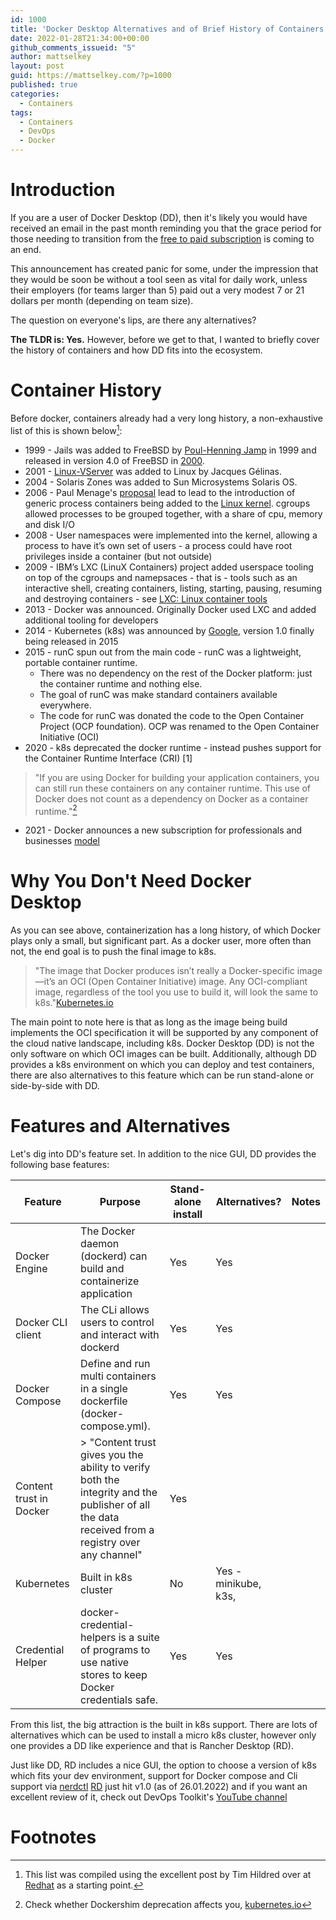 ```yaml
---
id: 1000
title: 'Docker Desktop Alternatives and of Brief History of Containers.'
date: 2022-01-28T21:34:00+00:00
github_comments_issueid: "5"
author: mattselkey
layout: post
guid: https://mattselkey.com/?p=1000
published: true
categories:
  - Containers
tags:
  - Containers
  - DevOps
  - Docker
---
```


# Introduction

If you are a user of Docker Desktop (DD), then it's likely you would have received an email in the past month reminding you that the grace period for those needing to transition from the
[free to paid subscription](https://www.docker.com/blog/the-grace-period-for-the-docker-subscription-service-agreement-ends-soon-heres-what-you-need-to-know) is coming to an end. 

This announcement has created panic for some, under the impression that they would be soon be without a tool seen as vital for daily work, unless their employers (for teams larger than 5) paid out a very modest 7 or 21 dollars per month (depending on team size).

The question on everyone's lips, are there any alternatives? 

**The TLDR is: Yes.** However, before we get to that, I wanted to briefly cover the history of containers and how DD fits into the ecosystem.

# Container History

Before docker, containers already had a very long history, a non-exhaustive list of this is shown below[^1]:

* 1999 - Jails was added to FreeBSD by [Poul-Henning Jamp](https://en.wikipedia.org/wiki/FreeBSD_jail) in 1999 and released in version 4.0 of FreeBSD in [2000](https://www.freebsd.org/releases/4.0R/announce/).
* 2001 - [Linux-VServer](https://en.wikipedia.org/wiki/Linux-VServer) was added to Linux by Jacques Gélinas.
* 2004 - Solaris Zones was added to Sun Microsystems Solaris OS.
* 2006 -  Paul Menage's [proposal](https://www.kernel.org/doc/ols/2007/ols2007v2-pages-45-58.pdf) lead to lead to the introduction of generic process containers being added to the [Linux kernel](https://lkml.org/lkml/2006/10/20/251). cgroups allowed processes to be grouped together, with a share of cpu, memory and disk I/O
* 2008 - User namespaces were implemented into the kernel, allowing a process to have it’s own set of users - a process could have root privileges inside a container (but not outside)
* 2009 - IBM’s LXC (LinuX Containers) project added userspace tooling on top of the cgroups and namepsaces  - that is - tools such as an interactive shell, creating containers, listing, starting, pausing, resuming and destroying containers - see [LXC: Linux container tools](https://developer.ibm.com/tutorials/l-lxc-containers/#tools-liblxc) 
* 2013 - Docker was announced. Originally Docker used LXC and added additional tooling for developers
* 2014 - Kubernetes (k8s) was announced by [Google](https://cloudplatform.googleblog.com/2014/06/an-update-on-container-support-on-google-cloud-platform.html), version 1.0 finally being released in 2015 
* 2015 - runC spun out from the main code - runC was a lightweight, portable container runtime.
  - There was no dependency on the rest of the Docker platform: just the container runtime and nothing else.
  - The goal of runC was make standard containers available everywhere.
  - The code for runC was donated the code to the Open Container Project (OCP foundation). OCP was renamed to the Open Container Initiative (OCI)
* 2020 - k8s deprecated the docker runtime - instead pushes support for the Container Runtime Interface (CRI) [1]
> "If you are using Docker for building your application containers, you can still run these containers on any container runtime. This use of Docker does not count as a dependency on Docker as a container runtime."[^2]
* 2021 - Docker announces a new subscription for professionals and businesses [model](https://www.docker.com/blog/updating-product-subscriptions/)

# Why You Don't Need Docker Desktop

As you can see above, containerization has a long history, of which Docker plays only a small, but significant part.
As a docker user, more often than not, the end goal is to push the final image to k8s. 

> "The image that Docker produces isn’t really a Docker-specific image—it’s an OCI (Open Container Initiative) image. Any OCI-compliant image, regardless of the tool you use to build it, will look the same to k8s."[Kubernetes.io](https://kubernetes.io/blog/2020/12/02/dont-panic-kubernetes-and-docker/)

The main point to note here is that as long as the image being build implements the OCI specification it will be supported by any component of the cloud native landscape, including k8s.
Docker Desktop (DD) is not the only software on which OCI images can be built. 
Additionally, although DD provides a k8s environment on which you can deploy and test containers, there are also alternatives to this feature which can be run stand-alone or side-by-side with DD.

# Features and Alternatives

Let's dig into DD's feature set.
In addition to the nice GUI, DD provides the following base features:

|  Feature | Purpose  | Stand-alone install  |  Alternatives? | Notes  |
|---|---|---|---|---|
| Docker Engine  |  The Docker daemon (dockerd) can build and containerize application |  Yes | Yes   |   |
| Docker CLI client  | The CLi allows users to control and interact with dockerd  | Yes  |  Yes |   |
| Docker Compose  | Define and run multi containers in a single dockerfile (docker-compose.yml).  |  Yes |  Yes |   |
| Content trust in Docker  | > "Content trust gives you the ability to verify both the integrity and the publisher of all the data received from a registry over any channel"  |  Yes |   |   |
| Kubernetes  | Built in k8s cluster  | No  | Yes - minikube, k3s,  |   |
| Credential Helper |  docker-credential-helpers is a suite of programs to use native stores to keep Docker credentials safe. |  Yes | Yes  |   |

From this list, the big attraction is the built in k8s support. 
There are lots of alternatives which can be used to install a micro k8s cluster, however only one provides a DD like experience and that is Rancher Desktop (RD).

Just like DD, RD includes a nice GUI, the option to choose a version of k8s which fits your dev environment, support for Docker compose and Cli support via [nerdctl](https://github.com/containerd/nerdctl)
[RD](https://rancherdesktop.io) just hit v1.0 (as of 26.01.2022) and if you want an excellent review of it, check out DevOps Toolkit's [YouTube channel](https://www.youtube.com/watch?v=evWPib0iNgY)

# Footnotes
[^1]: This list was compiled using the excellent post by Tim Hildred over at [Redhat](https://www.redhat.com/en/blog/history-containers) as a starting point.
[^2]: Check whether Dockershim deprecation affects you, [kubernetes.io](https://kubernetes.io/docs/tasks/administer-cluster/migrating-from-dockershim/check-if-dockershim-deprecation-affects-you/)

